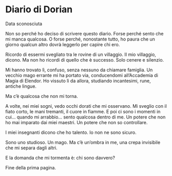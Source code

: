 # Diario di Dorian
Data sconosciuta

Non so perché ho deciso di scrivere questo diario. Forse perché sento che mi manca qualcosa. O forse perché, nonostante tutto, ho paura che un giorno qualcun altro dovrà leggerlo per capire chi ero.

Ricordo di essermi svegliato tra le rovine di un villaggio. Il mio villaggio, dicono. Ma non ho ricordi di quello che è successo. Solo cenere e silenzio.

Mi hanno trovato lì, confuso, senza nessuno da chiamare famiglia. Un vecchio mago errante mi ha portato via, conducendomi all’Accademia di Magia di Elendor. Ho vissuto lì da allora, studiando incantesimi, rune, antiche lingue.

Ma c’è qualcosa che non mi torna.

A volte, nei miei sogni, vedo occhi dorati che mi osservano. Mi sveglio con il fiato corto, le mani tremanti, il cuore in fiamme. E poi ci sono i momenti in cui… quando mi arrabbio… sento qualcosa dentro di me. Un potere che non ho mai imparato dai miei maestri. Un potere che non so controllare.

I miei insegnanti dicono che ho talento. Io non ne sono sicuro.

Sono uno studioso. Un mago. Ma c’è un’ombra in me, una crepa invisibile che mi separa dagli altri.

E la domanda che mi tormenta è: chi sono davvero?

Fine della prima pagina.